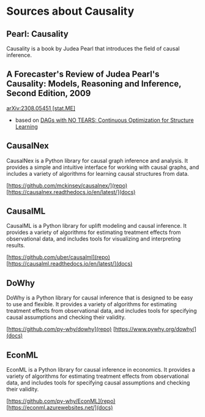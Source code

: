 # Sources about Causality 

## Pearl: Causality

Causality is a book by Judea Pearl that introduces the field of causal inference.

## A Forecaster's Review of Judea Pearl's Causality: Models, Reasoning and Inference, Second Edition, 2009
    
[arXiv:2308.05451 [stat.ME]](https://doi.org/10.48550/arXiv.2308.05451)
- based on [DAGs with NO TEARS: Continuous Optimization for Structure Learning](https://doi.org/10.48550/arXiv.1803.01422)

## CausalNex

CausalNex is a Python library for causal graph inference and analysis. It provides a simple and intuitive interface for working with causal graphs, and includes a variety of algorithms for learning causal structures from data.

[https://github.com/mckinsey/causalnex/](repo) [https://causalnex.readthedocs.io/en/latest/](docs)

## CausalML

CausalML is a Python library for uplift modeling and causal inference. It provides a variety of algorithms for estimating treatment effects from observational data, and includes tools for visualizing and interpreting results.

[https://github.com/uber/causalml](repo) [https://causalml.readthedocs.io/en/latest/](docs)

## DoWhy

DoWhy is a Python library for causal inference that is designed to be easy to use and flexible. It provides a variety of algorithms for estimating treatment effects from observational data, and includes tools for specifying causal assumptions and checking their validity.

[https://github.com/py-why/dowhy](repo) [https://www.pywhy.org/dowhy/](docs)

## EconML

EconML is a Python library for causal inference in economics. It provides a variety of algorithms for estimating treatment effects from observational data, and includes tools for specifying causal assumptions and checking their validity.

[https://github.com/py-why/EconML](repo) [https://econml.azurewebsites.net/](docs)
